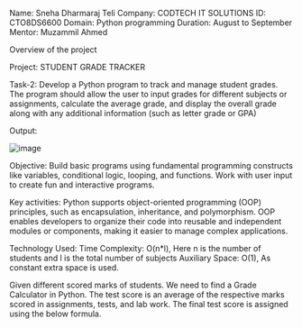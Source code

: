 Name: Sneha Dharmaraj Teli
Company: CODTECH IT SOLUTIONS
ID: CTO8DS6600
Domain: Python programming
Duration: August to September
Mentor: Muzammil Ahmed

Overview of the project

Project:  STUDENT GRADE TRACKER

Task-2:  Develop a Python program to track and manage student grades. The program should allow the user to input grades for different subjects or assignments, calculate the average
grade, and display the overall grade along with any additional information (such as letter grade or GPA)

Output:

![image](https://github.com/user-attachments/assets/3d787184-e64b-43d3-8e9b-136453810012)



Objective:
Build basic programs using fundamental programming constructs like variables, conditional logic, looping, and functions. Work with user input to create fun and interactive programs.

Key activities:
Python supports object-oriented programming (OOP) principles, such as encapsulation, inheritance, and polymorphism. OOP enables developers to organize their code into reusable and
independent modules or components, making it easier to manage complex applications.

Technology Used:
Time Complexity: O(n*l), Here n is the number of students and l is the total number of subjects
Auxiliary Space: O(1), As constant extra space is used.

Given different  scored  marks of  students. We need to find a Grade Calculator in Python. The test score is an average of the respective marks scored in assignments, tests, and
lab work. The final test score is assigned using the below formula.
